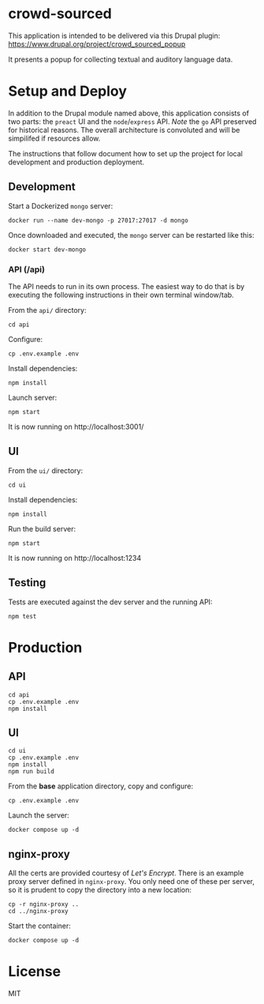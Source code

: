 crowd-sourced
=============

This application is intended to be delivered via this Drupal plugin: https://www.drupal.org/project/crowd_sourced_popup

It presents a popup for collecting textual and auditory language data.

# Setup and Deploy

In addition to the Drupal module named above, this application consists of two parts: the `preact` UI and the `node`/`express` API. _Note_ the `go` API preserved for historical reasons. The overall architecture is convoluted and will be simpilifed if resources allow.

The instructions that follow document how to set up the project for local development and production deployment.

## Development

Start a Dockerized `mongo` server:

```
docker run --name dev-mongo -p 27017:27017 -d mongo
```

Once downloaded and executed, the `mongo` server can be restarted like this:

```
docker start dev-mongo
```

### API (/api)

The API needs to run in its own process. The easiest way to do that is by executing the following instructions in their own terminal window/tab.

From the `api/` directory:

```
cd api
```

Configure:

```
cp .env.example .env
```

Install dependencies:

```
npm install
```

Launch server:

```
npm start
```

It is now running on http://localhost:3001/

## UI

From the `ui/` directory:

```
cd ui
```

Install dependencies:

```
npm install
```

Run the build server:

```
npm start
```

It is now running on http://localhost:1234

## Testing

Tests are executed against the dev server and the running API:

```
npm test
```

# Production

## API

```
cd api
cp .env.example .env
npm install
```

## UI

```
cd ui
cp .env.example .env
npm install
npm run build
```

From the **base** application directory, copy and configure:

```
cp .env.example .env
```

Launch the server:

```
docker compose up -d
```

## nginx-proxy

All the certs are provided courtesy of _Let's Encrypt_. There is an example proxy server defined in `nginx-proxy`. You only need one of these per server, so it is prudent to copy the directory into a new location:

```
cp -r nginx-proxy ..
cd ../nginx-proxy
```

Start the container:

```
docker compose up -d
```

# License

MIT

